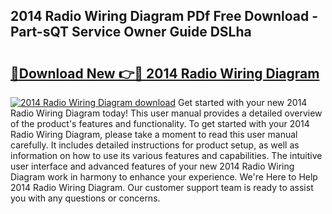 ## 2014 Radio Wiring Diagram PDf Free Download - Part-sQT Service Owner Guide DSLha

# <h2><a href="http://dfo2mpm.blite.top/?on=2014+Radio+Wiring+Diagram">🔗Download New 👉🔴 2014 Radio Wiring Diagram</a></h2>

[![2014 Radio Wiring Diagram download](https://i.imgur.com/lujVjoI.png)](http://dfo2mpm.blite.top/?on=2014+Radio+Wiring+Diagram)
Get started with your new 2014 Radio Wiring Diagram today! This user manual provides a detailed overview of the product's features and functionality. To get started with your 2014 Radio Wiring Diagram, please take a moment to read this user manual carefully. It includes detailed instructions for product setup, as well as information on how to use its various features and capabilities. The intuitive user interface and advanced features of your new 2014 Radio Wiring Diagram work in harmony to enhance your experience. We're Here to Help 2014 Radio Wiring Diagram. Our customer support team is ready to assist you with any questions or concerns.

